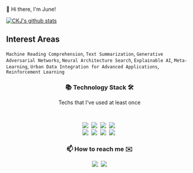 👋  Hi there, I'm June!

[![CKJ's github stats](https://github-readme-stats.vercel.app/api?username=kwangjunechoi7&show_icons=true)](https://github.com/kwangjunechoi7/github-readme-stats)


## Interest Areas
`Machine Reading Comprehension`,
`Text Summarization`, 
`Generative Adversarial Networks`,
`Neural Architecture Search`,
`Explainable AI`, 
`Meta-Learning`, 
`Urban Data Integration for Advanced Applications`,
`Reinforcement Learning`

  
  
<h3 align="center"> 📚  Technology Stack 🛠️ </h3>
<p align="center"> Techs that I've used at least once </p>
&nbsp 
<p align="center">
  <img src="https://img.shields.io/badge/Python-3766AB?style=flat-square&logo=Python&logoColor=white"/></a>&nbsp 
  <img src="https://img.shields.io/badge/Julia-9558B2?style=flat-square&logo=Julia&logoColor=white"/></a>&nbsp 
  <img src="https://img.shields.io/badge/C++-00599C?style=flat-square&logo=C%2B%2B&logoColor=white"/></a>&nbsp 
  <img src="https://img.shields.io/badge/R-276DC3?style=flat-square&logo=R&logoColor=white"/></a>&nbsp 
  <br>
  <img src="https://img.shields.io/badge/Mysql-E6B91E?style=flat-square&logo=MySql&logoColor=white"/></a>&nbsp 
  <img src="https://img.shields.io/badge/Java-007396?style=flat-square&logo=Java&logoColor=white"/></a>&nbsp 
  <img src="https://img.shields.io/badge/Javascript-007316?style=flat-square&logo=Javascript&logoColor=white"/></a>&nbsp 
  <img src="https://img.shields.io/badge/Git-F05032?style=flat-square&logo=Git&logoColor=white"/></a>&nbsp 
</p>

<h3 align="center"> 📫   How to reach me ✉️</h3>
<p align="center">
  <a href="mailto:kwmme797@gmail.com"><img src="https://img.shields.io/badge/Gmail-d14836?style=flat-square&logo=Gmail&logoColor=white&link=kwmme797@gmail.com"/></a>&nbsp 
  <a href="https://www.notion.so/Main-Page-2d19489b30cb4b5d8673ecbdee11f76f"><img src="https://img.shields.io/badge/Notion-000000?style=flat-square&logo=notion&logoColor=white&link=https://www.notion.so/Main-Page-2d19489b30cb4b5d8673ecbdee11f76f"/></a>
</p>
<br>

<!--
**kwangjunechoi7/kwangjunechoi7** is a ✨ _special_ ✨ repository because its `README.md` (this file) appears on your GitHub profile.

Here are some ideas to get you started:

- 🔭 I’m currently working on ...
- 🌱 I’m currently learning ...
- 👯 I’m looking to collaborate on ...
- 🤔 I’m looking for help with ...
- 💬 Ask me about ...
- 📫 How to reach me: ...
- 😄 Pronouns: ...
- ⚡ Fun fact: ...

<img src="https://img.shields.io/badge/GitHub-181717?style=flat-square&logo=GitHub&logoColor=white"/></a>&nbsp 
  <img src="https://img.shields.io/badge/GitLab-FCA121?style=flat-square&logo=GitLab&logoColor=white"/></a>&nbsp 

-->

